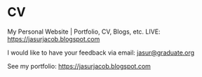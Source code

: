 # CV

My Personal Website | Portfolio, CV, Blogs, etc.
LIVE:
https://jasurjacob.blogspot.com

I would like to have your feedback via email: jasur@graduate.org

See my portfolio: https://jasurjacob.blogspot.com

